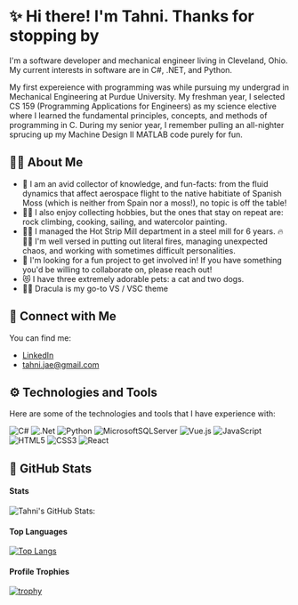 # ✨ Hi there! I'm Tahni. Thanks for stopping by
I'm a software developer and mechanical engineer living in Cleveland, Ohio. My current interests in software are in C#, .NET, and Python. 

My first expereience with programming was while pursuing my undergrad in Mechanical Engineering at Purdue University. My freshman year, I selected CS 159 (Programming Applications for Engineers) as my science elective where I learned the fundamental principles, concepts, and methods of programming in C. During my senior year, I remember pulling an all-nighter sprucing up my Machine Design II MATLAB code purely for fun. 


## 	:woman_technologist: About Me


- :ghost:   I am an avid collector of knowledge, and fun-facts: from the fluid dynamics that affect aerospace flight to the native habitiate of Spanish Moss (which is neither from Spain nor a moss!), no topic is off the table! 
- :climbing_woman:    I also enjoy collecting hobbies, but the ones that stay on repeat are: rock climbing, cooking, sailing, and watercolor painting. 
- :woman_factory_worker:   I managed the Hot Strip Mill department in a steel mill for 6 years. :fire:👷‍♀️ I'm well versed in putting out literal fires, managing unexpected chaos, and working with sometimes difficult personalities. 
- :beers:     I'm looking for a fun project to get involved in! If you have something you'd be willing to collaborate on, please reach out!
- :heart_eyes_cat:    I have three extremely adorable pets: a cat and two dogs. 
- :vampire_woman:     Dracula is my go-to VS / VSC theme 



## :dancers: Connect with Me
You can find me:
- [LinkedIn](https://www.linkedin.com/in/tahnihresko/)
- [tahni.jae@gmail.com](mailto:tahni.jae@gmail.com)


## 	:gear: Technologies and Tools
Here are some of the technologies and tools that I have experience with:

![C#](https://img.shields.io/badge/c%23-%23239120.svg?style=for-the-badge&logo=c-sharp&logoColor=white)
![.Net](https://img.shields.io/badge/.NET-5C2D91?style=for-the-badge&logo=.net&logoColor=white)
![Python](https://img.shields.io/badge/python-3670A0?style=for-the-badge&logo=python&logoColor=ffdd54)
![MicrosoftSQLServer](https://img.shields.io/badge/Microsoft%20SQL%20Server-CC2927?style=for-the-badge&logo=microsoft%20sql%20server&logoColor=white)
![Vue.js](https://img.shields.io/badge/vuejs-%2335495e.svg?style=for-the-badge&logo=vuedotjs&logoColor=%234FC08D)
![JavaScript](https://img.shields.io/badge/javascript-%23323330.svg?style=for-the-badge&logo=javascript&logoColor=%23F7DF1E)
![HTML5](https://img.shields.io/badge/html5-%23E34F26.svg?style=for-the-badge&logo=html5&logoColor=white)
![CSS3](https://img.shields.io/badge/css3-%231572B6.svg?style=for-the-badge&logo=css3&logoColor=white)
![React](https://img.shields.io/badge/react-%2320232a.svg?style=for-the-badge&logo=react&logoColor=%2361DAFB)


## 	:space_invader: GitHub Stats
#### Stats
<!-- [![GitHub Streak](http://github-readme-streak-stats.herokuapp.com?user=tahnijae&theme=dracula&mode=weekly)](https://git.io/streak-stats)
-->
![Tahni's GitHub Stats:](https://github-readme-stats.vercel.app/api?username=tahnijae&show_icons=true&theme=dracula)
#### Top Languages
[![Top Langs](https://github-readme-stats.vercel.app/api/top-langs/?username=tahnijae&layout=compact&theme=dracula)](https://github.com/tahnijae/github-readme-stats)
#### Profile Trophies
[![trophy](https://github-profile-trophy.vercel.app/?username=tahnijae)](https://github.com/tahnijae/github-profile-trophy)

